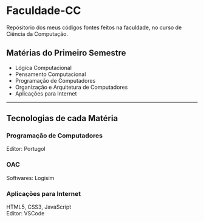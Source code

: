 # Faculdade-CC
Repósitorio dos meus códigos fontes feitos na faculdade, no curso de Ciência da Computação.

## Matérias do Primeiro Semestre
- Lógica Computacional
- Pensamento Computacional
- Programação de Computadores
- Organização e Arquitetura de Computadores
- Aplicações para Internet

<hr>

## Tecnologias de cada Matéria

### Programação de Computadores
  Editor: Portugol 
  
### OAC
  Softwares: Logisim

### Aplicações para Internet
  HTML5, CSS3, JavaScript <br />
  Editor: VSCode
